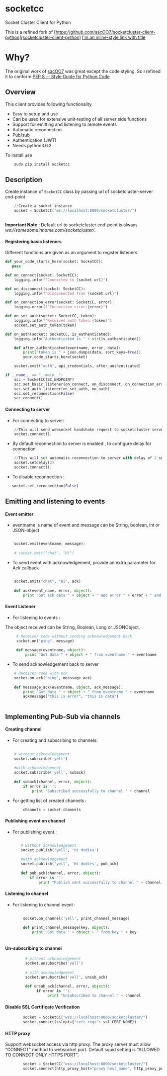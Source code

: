 # socketcc
Socket Cluster Client for Python

This is a refined fork of [https://github.com/sacOO7/socketcluster-client-python](socketcluster-client-python)
[I'm an inline-style link with title](https://www.google.com "Google's Homepage")

# Why?
The original work of [sacOO7](https://github.com/sacOO7/socketcluster-client-python) was great except the code styling.
So I refined it to conform [PEP 8 -- Style Guide for Python Code](https://www.python.org/dev/peps/pep-0008/ "Style Guide for Python Code")

    
Overview
--------
This client provides following functionality

- Easy to setup and use
- Can be used for extensive unit-testing of all server side functions
- Support for emitting and listening to remote events
- Automatic reconnection
- Pub/sub
- Authentication (JWT)
- Needs python3.6.3

To install use
```python
    sudo pip install socketcc
```

Description
-----------
Create instance of `SocketCC` class by passing url of socketcluster-server end-point 

```python
    //Create a socket instance
    socket = SocketCC("ws://localhost:8000/socketcluster/") 
    
```
**Important Note** : Default url to socketcluster end-point is always *ws://somedomainname.com/socketcluster/*.

#### Registering basic listeners
 
Different functions are given as an argument to register listeners

```python
def your_code_starts_here(socket: SocketCC):
   pass

def on_connect(socket: SocketCC):
    logging.info(f"Connected to {socket.url}")

def on_disconnect(socket: SocketCC):
    logging.info(f"Disconnected from {socket.url}")

def on_connection_error(socket: SocketCC, error):
    logging.error(f"Connection error:{error}")

def on_set_auth(socket: SocketCC, token):
    logging.info(f"Received auth token:{token}")
    socket.set_auth_token(token)

def on_auth(socket: SocketCC, is_authenticated):
    logging.info("Authenticated is " + str(is_authenticated))

    def after_authenticated(eventname, error, data):
        print("token is " + json.dumps(data, sort_keys=True))
        your_code_starts_here(socket)

    socket.emit("auth", api_credentials, after_authenticated)

if __name__ == "__main__":
    scc = SocketCC(SC_ENDPOINT)
    scc.set_basic_listener(on_connect, on_disconnect, on_connection_error)
    scc.set_auth_listener(on_set_auth, on_auth)
    scc.set_reconnection(False)
    scc.connect()
```

#### Connecting to server

- For connecting to server:

```python
    //This will send websocket handshake request to socketcluster-server
    socket.connect();
```

- By default reconnection to server is enabled , to configure delay for connection

```python
    //This will set automatic-reconnection to server with delay of 2 seconds and repeating it for infinitely
    socket.setdelay(2)
    socket.connect();
```

- To disable reconnection :

```python
   socket.set_reconnection(False)
```

Emitting and listening to events
--------------------------------
#### Event emitter

- eventname is name of event and message can be String, boolean, int or JSON-object

```python

    socket.emit(eventname, message);
        
    # socket.emit("chat", "Hi")
```

- To send event with acknowledgement, provide an extra parameter for Ack callback

```python

    socket.emit("chat", "Hi", ack)  
        
    def ack(event_name, error, object):
        print "Got ack data " + object + " and error " + error + " and event_name is " + eventname
```

#### Event Listener

- For listening to events :

The object received can be String, Boolean, Long or JSONObject.

```python
     # Receiver code without sending acknowledgement back
     socket.on("ping", message)
     
     def message(eventname, object):
         print "Got data " + object + " from eventname " + eventname
```

- To send acknowledgement back to server

```python
    # Receiver code with ack
    socket.on_ack("ping", messsage_ack)
    
    def messsage_ack(eventname, object, ack_message):
        print "Got data " + object + " from eventname " + eventname
        ackmessage("this is error", "this is data")
        
```

Implementing Pub-Sub via channels
---------------------------------

#### Creating channel

- For creating and subscribing to channels:

```python
    
    # without acknowledgement
    socket.subscribe('yell')
    
    #with acknowledgement
    socket.subscribe('yell', suback)
    
    def suback(channel, error, object):
        if error is '':
            print "Subscribed successfully to channel " + channel
```

- For getting list of created channels :
 
```python
        channels = socket.channels

``` 


#### Publishing event on channel

- For publishing event :

```python

       # without acknowledgement
       socket.publish('yell', 'Hi dudies')
       
       #with acknowledgement
       socket.publish('yell', 'Hi dudies', pub_ack)
       
       def pub_ack(channel, error, object):
           if error is '':
               print "Publish sent successfully to channel " + channel
``` 
 
#### Listening to channel

- For listening to channel event :

```python
        
        socket.on_channel('yell', print_channel_message)
    
        def print_channel_message(key, object):
            print "Got data " + object + " from key " + key
    
``` 
     
#### Un-subscribing to channel

```python
         # without acknowledgement
         socket.unsubscribe('yell')
         
         # with acknowledgement
         socket.unsubscribe('yell', unsub_ack) 
         
         def unsub_ack(channel, error, object):
              if error is '':
                   print "Unsubscribed to channel " + channel 
```
      
#### Disable SSL Certificate Verification

```python
        socket = SocketCC("wss://localhost:8000/socketcluster/")
        socket.connect(sslopt={"cert_reqs": ssl.CERT_NONE})
```

#### HTTP proxy

Support websocket access via http proxy. The proxy server must allow "CONNECT" method to websocket port. Default squid setting is "ALLOWED TO CONNECT ONLY HTTPS PORT".

```python
        socket = SocketCC("wss://localhost:8000/socketcluster/")
        socket.connect(http_proxy_host="proxy_host_name", http_proxy_port=3128)
```
